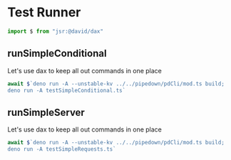 # Test Runner

```ts
import $ from "jsr:@david/dax"
```

## runSimpleConditional
Let's use dax to keep all out commands in one place
```ts
await $`deno run -A --unstable-kv ../../pipedown/pdCli/mod.ts build;
deno run -A testSimpleConditional.ts`
```

## runSimpleServer
Let's use dax to keep all out commands in one place
```ts
await $`deno run -A --unstable-kv ../../pipedown/pdCli/mod.ts build;
deno run -A testSimpleRequests.ts`
```
